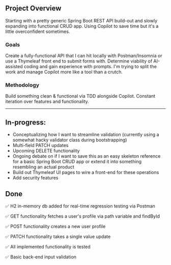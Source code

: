 ## Project Overview

Starting with a pretty generic Spring Boot REST API build-out and slowly expanding into functional CRUD app. Using Copilot to save time but it's a little overconfident sometimes.

### Goals

Create a fully-functional API that I can hit locally with Postman/Insomnia or use a Thymeleaf front end to submit forms with. Determine viability of AI-assisted coding and gain experience with prompts. I'm trying to split the work and manage Copilot more like a tool than a crutch.

### Methodology

Build something clean & functional via TDD alongside Copilot. Constant iteration over features and functionality.

---------------------------------------------------------------------------------------------------------------------------------------------------------------------

## In-progress:
- Conceptualizing how I want to streamline validation (currently using a somewhat hacky validator class during bootstrapping)
- Multi-field PATCH updates
- Upcoming DELETE functionality
- Ongoing debate on if I want to save this as an easy skeleton reference for a basic Spring Boot CRUD app or extend it into something resembling an actual product
- Build out Thymeleaf UI pages to wire a front-end for these operations
- Add security features


## Done
✅ H2 in-memory db added for real-time regression testing via Postman

✅ GET functionality fetches a user's profile via path variable and findById

✅ POST functionality creates a new user profile

✅ PATCH functionality takes a single value update

✅ All implemented functionality is tested

✅ Basic back-end input validation
